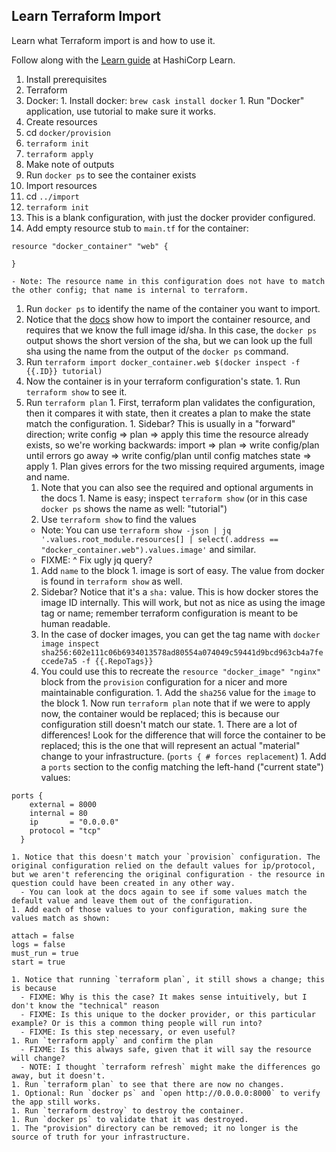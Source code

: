 ## Learn Terraform Import

Learn what Terraform import is and how to use it.

Follow along with the [Learn guide](https://learn.hashicorp.com/FIXME) at HashiCorp Learn.

1. Install prerequisites
  1. Terraform
  1. Docker:
    1. Install docker: `brew cask install docker`
    1. Run "Docker" application, use tutorial to make sure it works.
1. Create resources
  1. cd `docker/provision`
  1. `terraform init`
  1. `terraform apply`
  1. Make note of outputs
  1. Run `docker ps` to see the container exists
1. Import resources
  1. cd `../import`
  1. `terraform init`
  1. This is a blank configuration, with just the docker provider configured.
  1. Add empty resource stub to `main.tf` for the container:
```
resource "docker_container" "web" {

}
```
    - Note: The resource name in this configuration does not have to match the other config; that name is internal to terraform.
  1. Run `docker ps` to identify the name of the container you want to import.
  1. Notice that the [docs](https://www.terraform.io/docs/providers/docker/r/container.html) show how to import the container resource, and requires that we know the full image id/sha. In this case, the `docker ps` output shows the short version of the sha, but we can look up the full sha using the name from the output of the `docker ps` command.
  1. Run `terraform import docker_container.web $(docker inspect -f {{.ID}} tutorial)`
  1. Now the container is in your terraform configuration's state.
    1. Run `terraform show` to see it.
  1. Run `terraform plan`
    1. First, terraform plan validates the configuration, then it compares it with state, then it creates a plan to make the state match the configuration.
    1. Sidebar? This is usually in a "forward" direction; write config => plan => apply this time the resource already exists, so we're working backwards:
      import => plan => write config/plan until errors go away => write config/plan until config matches state => apply
    1. Plan gives errors for the two missing required arguments, image and name.
      1. Note that you can also see the required and optional arguments in the docs
    1. Name is easy; inspect `terraform show` (or in this case `docker ps` shows the name as well: "tutorial")
      1. Use `terraform show` to find the values
        - Note: You can use `terraform show -json | jq '.values.root_module.resources[] | select(.address == "docker_container.web").values.image'` and similar.
        - FIXME: ^ Fix ugly jq query?
      1. Add `name` to the block
    1. image is sort of easy. The value from docker is found in `terraform show` as well.
      1. Sidebar? Notice that it's a `sha:` value. This is how docker stores the image ID internally. This will work, but not as nice as using the image tag or name; remember terraform configuration is meant to be human readable.
      1. In the case of docker images, you can get the tag name with `docker image inspect sha256:602e111c06b6934013578ad80554a074049c59441d9bcd963cb4a7feccede7a5 -f {{.RepoTags}}`
      1. You could use this to recreate the `resource "docker_image" "nginx"` block from the `provision` configuration for a nicer and more maintainable configuration.
    1. Add the `sha256` value for the `image` to the block
    1. Now run `terraform plan` note that if we were to apply now, the container would be replaced; this is because our configuration still doesn't match our state.
    1. There are a lot of differences! Look for the difference that will force the container to be replaced; this is the one that will represent an actual "material" change to your infrastructure. (`ports { # forces replacement`)
    1. Add a `ports` section to the config matching the left-hand ("current state") values:
```
ports {
    external = 8000
    internal = 80
    ip       = "0.0.0.0"
    protocol = "tcp"
  }
```
    1. Notice that this doesn't match your `provision` configuration. The original configuration relied on the default values for ip/protocol, but we aren't referencing the original configuration - the resource in question could have been created in any other way.
      - You can look at the docs again to see if some values match the default value and leave them out of the configuration.
    1. Add each of those values to your configuration, making sure the values match as shown:
```
attach = false
logs = false
must_run = true
start = true
```
    1. Notice that running `terraform plan`, it still shows a change; this is because
      - FIXME: Why is this the case? It makes sense intuitively, but I don't know the "technical" reason
      - FIXME: Is this unique to the docker provider, or this particular example? Or is this a common thing people will run into?
      - FIXME: Is this step necessary, or even useful?
    1. Run `terraform apply` and confirm the plan
      - FIXME: Is this always safe, given that it will say the resource will change?
      - NOTE: I thought `terraform refresh` might make the differences go away, but it doesn't.
    1. Run `terraform plan` to see that there are now no changes.
    1. Optional: Run `docker ps` and `open http://0.0.0.0:8000` to verify the app still works.
    1. Run `terraform destroy` to destroy the container.
    1. Run `docker ps` to validate that it was destroyed.
    1. The "provision" directory can be removed; it no longer is the source of truth for your infrastructure.
